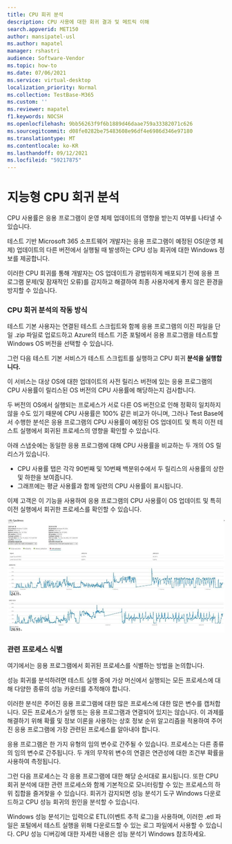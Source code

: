 ```yaml
---
title: CPU 회귀 분석
description: CPU 사용에 대한 회귀 결과 및 메트릭 이해
search.appverid: MET150
author: mansipatel-usl
ms.author: mapatel
manager: rshastri
audience: Software-Vendor
ms.topic: how-to
ms.date: 07/06/2021
ms.service: virtual-desktop
localization_priority: Normal
ms.collection: TestBase-M365
ms.custom: ''
ms.reviewer: mapatel
f1.keywords: NOCSH
ms.openlocfilehash: 9bb56263f9f6b1889d46daae759a33382071c626
ms.sourcegitcommit: d08fe0282be75483608e96df4e6986d346e97180
ms.translationtype: MT
ms.contentlocale: ko-KR
ms.lasthandoff: 09/12/2021
ms.locfileid: "59217875"
---
```

# <a name="intelligent-cpu-regression-analysis"></a>지능형 CPU 회귀 분석

CPU 사용률은 응용 프로그램이 운영 체제 업데이트의 영향을 받는지 여부를 나타낼 수 있습니다. 

테스트 기반 Microsoft 365 소프트웨어 개발자는 응용 프로그램이 예정된 OS(운영 체제) 업데이트의 다른 버전에서 실행될 때 발생하는 CPU 성능 회귀에 대한 Windows 정보를 제공합니다. 

이러한 CPU 회귀를 통해 개발자는 OS 업데이트가 광범위하게 배포되기 전에 응용 프로그램 문제(및 잠재적인 오류)를 감지하고 해결하여 최종 사용자에게 좋지 않은 환경을 방지할 수 있습니다.


### <a name="how-cpu-regression-analysis-works"></a>CPU 회귀 분석의 작동 방식 ###

테스트 기본 사용자는 연결된 테스트 스크립트와 함께 응용 프로그램의 이진 파일을 단일 .zip 파일로 업로드하고 Azure의 테스트 기준 포털에서 응용 프로그램을 테스트할 Windows OS 버전을 선택할 수 있습니다. 

그런 다음 테스트 기본 서비스가 테스트 스크립트를 실행하고 CPU 회귀 **분석을 실행합니다.** 

이 서비스는 대상 OS에 대한 업데이트의 사전 릴리스 버전에 있는 응용 프로그램의 CPU 사용률이 릴리스된 OS 버전의 CPU 사용률에 해당하는지 검사합니다. 

두 버전의 OS에서 실행되는 프로세스가 서로 다른 OS 버전으로 인해 정확히 일치하지 않을 수도 있기 때문에 CPU 사용률은 100% 같은 비교가 아니며, 그러나 Test Base에서 수행한 분석은 응용 프로그램의 CPU 사용률이 예정된 OS 업데이트 및 특히 이전 테스트 실행에서 회귀된 프로세스의 영향을 확인할 수 있습니다.

아래 스냅숏에는 동일한 응용 프로그램에 대해 CPU 사용률을 비교하는 두 개의 OS 릴리스가 있습니다. 
-   CPU 사용률 탭은 각각 90번째 및 10번째 백분위수에서 두 릴리스의 사용률의 상한 및 하한을 보여줍니다. 
-   그래프에는 평균 사용률과 함께 일련의 CPU 사용률이 표시됩니다. 

이제 고객은 이 기능을 사용하여 응용 프로그램의 CPU 사용률이 OS 업데이트 및 특히 이전 실행에서 회귀한 프로세스를 확인할 수 있습니다.


![CPU 회귀 분석.](Media/cpu-regression-analysis.jpg)

### <a name="relevant-process-identification"></a>관련 프로세스 식별 ###

여기에서는 응용 프로그램에서 회귀된 프로세스를 식별하는 방법을 논의합니다. 

성능 회귀를 분석하려면 테스트 실행 중에 가상 머신에서 실행되는 모든 프로세스에 대해 다양한 종류의 성능 카운터를 추적해야 합니다. 

이러한 분석은 주어진 응용 프로그램에 대한 많은 프로세스에 대한 많은 변수를 캡처합니다. 모든 프로세스가 실행 또는 응용 프로그램과 연결되어 있지는 않습니다. 이 과제를 해결하기 위해 확률 및 정보 이론을 사용하는 상호 정보 순위 알고리즘을 적용하여 주어진 응용 프로그램에 가장 관련된 프로세스를 알아내야 합니다. 

응용 프로그램은 한 가지 유형의 임의 변수로 간주될 수 있습니다. 프로세스는 다른 종류의 임의 변수로 간주됩니다. 두 개의 무작위 변수의 연결은 연관성에 대한 조건부 확률을 사용하여 측정됩니다. 

그런 다음 프로세스는 각 응용 프로그램에 대한 해당 순서대로 표시됩니다. 또한 CPU 회귀 분석에 대한 관련 프로세스와 함께 기본적으로 모니터링할 수 있는 프로세스의 하위 집합을 즐겨찾을 수 있습니다. 회귀가 감지되면 성능 분석기 도구 Windows 다운로드하고 CPU 성능 회귀의 원인을 분석할 수 있습니다. 

Windows 성능 분석기는 입력으로 ETL(이벤트 추적 로그)을 사용하며, 이러한 .etl 파일은 포털에서 테스트 실행을 위해 다운로드할 수 있는 로그 파일에서 사용할 수 있습니다. CPU 성능 디버깅에 대한 자세한 내용은 성능 분석기 Windows 참조하세요.

